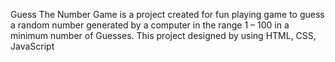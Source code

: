 Guess The Number Game is a project created for fun playing game to guess a random number generated by a computer in the range 1 – 100 in a minimum number of Guesses. This project designed by using HTML, CSS, JavaScript
